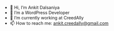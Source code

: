 - 👋 Hi, I’m Ankit Dalsaniya
- 👀 I’m a WordPress Developer
- 🌱 I’m currently working at CreedAlly
- 📫 How to reach me: ankit.creedally@gmail.com

<!---
Ankitcreedally/Ankitcreedally is a ✨ special ✨ repository because its `README.md` (this file) appears on your GitHub profile.
You can click the Preview link to take a look at your changes.
--->
